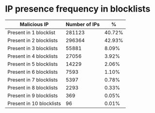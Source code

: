 # IP presence frequency in blocklists
| Malicious IP | Number of IPs | % |
|----|----|----|
| Present in 1 blocklist | 281123 | 40.72% |
| Present in 2 blocklists | 296364 | 42.93% |
| Present in 3 blocklists | 55881 | 8.09% |
| Present in 4 blocklists | 27056 | 3.92% |
| Present in 5 blocklists | 14229 | 2.06% |
| Present in 6 blocklists | 7593 | 1.10% |
| Present in 7 blocklists | 5397 | 0.78% |
| Present in 8 blocklists | 2293 | 0.33% |
| Present in 9 blocklists | 369 | 0.05% |
| Present in 10 blocklists | 96 | 0.01% |
